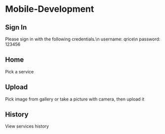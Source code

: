 # Mobile-Development

## Sign In
Please sign in with the following credentials.\n
username: qrice\n
password: 123456

## Home
Pick a service

## Upload
Pick image from gallery or take a picture with camera, then upload it

## History
View services history
